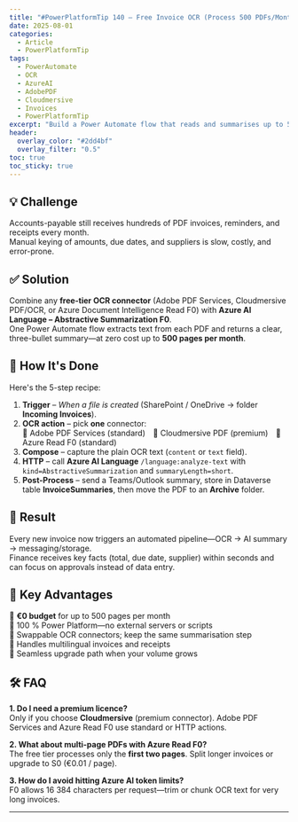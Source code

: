 ```yaml
---
title: "#PowerPlatformTip 140 – Free Invoice OCR (Process 500 PDFs/Month for €0)"
date: 2025-08-01
categories:
  - Article
  - PowerPlatformTip
tags:
  - PowerAutomate
  - OCR
  - AzureAI
  - AdobePDF
  - Cloudmersive
  - Invoices
  - PowerPlatformTip
excerpt: "Build a Power Automate flow that reads and summarises up to 500 PDF invoices every month—completely free with Adobe, Cloudmersive, or Azure plus Azure AI Language."
header:
  overlay_color: "#2dd4bf"
  overlay_filter: "0.5"
toc: true
toc_sticky: true
---
```


## 💡 Challenge
Accounts-payable still receives hundreds of PDF invoices, reminders, and receipts every month.  
Manual keying of amounts, due dates, and suppliers is slow, costly, and error-prone.

## ✅ Solution
Combine any **free-tier OCR connector** (Adobe PDF Services, Cloudmersive PDF/OCR, or Azure Document Intelligence Read F0) with **Azure AI Language – Abstractive Summarization F0**.  
One Power Automate flow extracts text from each PDF and returns a clear, three-bullet summary—at zero cost up to **500 pages per month**.

## 🔧 How It's Done
Here's the 5-step recipe:
1. **Trigger** – *When a file is created* (SharePoint / OneDrive → folder **Incoming Invoices**).  
2. **OCR action** – pick **one** connector:  
   🔸 Adobe PDF Services (standard) 🔸 Cloudmersive PDF (premium) 🔸 Azure Read F0 (standard)  
3. **Compose** – capture the plain OCR text (`content` or `text` field).  
4. **HTTP** – call **Azure AI Language** `/language:analyze-text` with  
   `kind=AbstractiveSummarization` and `summaryLength=short`.  
5. **Post-Process** – send a Teams/Outlook summary, store in Dataverse table **InvoiceSummaries**, then move the PDF to an **Archive** folder.

## 🎉 Result
Every new invoice now triggers an automated pipeline—OCR → AI summary → messaging/storage.  
Finance receives key facts (total, due date, supplier) within seconds and can focus on approvals instead of data entry.

## 🌟 Key Advantages
🔸 **€0 budget** for up to 500 pages per month  
🔸 100 % Power Platform—no external servers or scripts  
🔸 Swappable OCR connectors; keep the same summarisation step  
🔸 Handles multilingual invoices and receipts  
🔸 Seamless upgrade path when your volume grows

## 🛠️ FAQ
**1. Do I need a premium licence?**  
Only if you choose **Cloudmersive** (premium connector). Adobe PDF Services and Azure Read F0 use standard or HTTP actions.

**2. What about multi-page PDFs with Azure Read F0?**  
The free tier processes only the **first two pages**. Split longer invoices or upgrade to S0 (€0.01 / page).

**3. How do I avoid hitting Azure AI token limits?**  
F0 allows 16 384 characters per request—trim or chunk OCR text for very long invoices.

---
